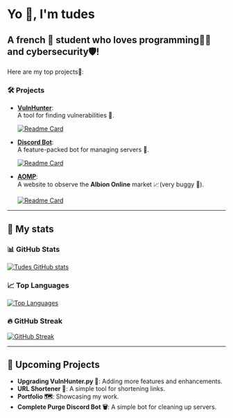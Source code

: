 # Yo 👋, I'm **tudes**  
## A french 🥖 student who **loves programming**👨‍💻 and **cybersecurity**🛡️!  

Here are my top projects📁:  

### 🛠️ Projects  
- **[VulnHunter](https://github.com/tudes00/VulnHunter)**:  
  A tool for finding vulnerabilities 🐞.
  
  [![Readme Card](https://github-readme-stats.vercel.app/api/pin/?username=tudes00&repo=VulnHunter&theme=dracula&locale=en)](https://github.com/tudes00/VulnHunter)  

- **[Discord Bot](https://github.com/tudes00/discord-bot)**:  
  A feature-packed bot for managing servers 🤖.
  
  [![Readme Card](https://github-readme-stats.vercel.app/api/pin/?username=tudes00&repo=discord-bot&theme=dracula&locale=en)](https://github.com/tudes00/discord-bot)   

- **[AOMP](https://github.com/tudes00/aomp)**:  
  A website to observe the **Albion Online** market 📈(very buggy 🪬).
  
  [![Readme Card](https://github-readme-stats.vercel.app/api/pin/?username=tudes00&repo=aomp&theme=dracula&locale=en)](https://github.com/tudes00/aomp)   

---

## 🔢 My stats  
### 📊 GitHub Stats  
[![Tudes GitHub stats](https://github-readme-stats.vercel.app/api?username=tudes00&show_icons=true&theme=dracula&locale=en)](https://github.com/tudes00)  

### 📈 Top Languages  
[![Top Languages](https://github-readme-stats.vercel.app/api/top-langs/?username=tudes00&theme=dracula&hide=gherkin,batchfile&layout=compact&locale=en)](https://github.com/tudes00)  

### 🔥 GitHub Streak  
[![GitHub Streak](https://github-readme-streak-stats-for-me.vercel.app?user=tudes00&theme=dracula&locale=en&date_format=j%20M%5B%20Y%5D&mode=weekly)](https://github.com/tudes00)  

---

## 🌟 Upcoming Projects  
- **Upgrading VulnHunter.py 🐞**: Adding more features and enhancements.  
- **URL Shortener 🔗**: A simple tool for shortening links.  
- **Portfolio 🗺️**: Showcasing my work. 
- **Complete Purge Discord Bot 🗑️**: A simple bot for cleaning up servers.
